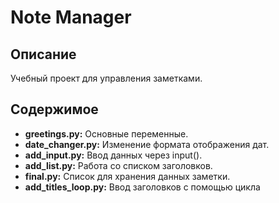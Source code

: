 # Note Manager
## Описание
Учебный проект для управления заметками.

## Содержимое
- **greetings.py:** Основные переменные.
- **date_changer.py:** Изменение формата отображения дат.
- **add_input.py:** Ввод данных через input().
- **add_list.py:** Работа со списком заголовков.
- **final.py:** Список для хранения данных заметки.
- **add_titles_loop.py:** Ввод заголовков с помощью цикла

